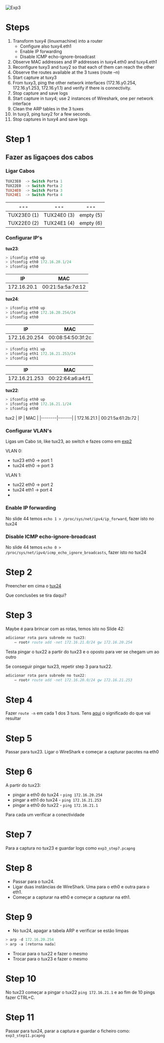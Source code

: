 ![Exp3](./imgs/exp3.png)

# Steps

1. Transform tuxy4  (linuxmachine) into a router
    - Configure also tuxy4.eth1 
    - Enable IP forwarding 
    - Disable ICMP echo-ignore-broadcast
2. Observe MAC addresses and IP addresses in tuxy4.eth0 and tuxy4.eth1
3. Reconfigure tuxy3 and tuxy2 so that each of  them can  reach the other
4. Observe the routes available at the 3 tuxes  (route  –n)
5. Start capture at tuxy3
6. From tuxy3, ping the other network interfaces (172.16.y0.254, 172.16.y1.253, 172.16.y1.1) and verify if there is connectivity.
7. Stop capture and save logs
8. Start capture in tuxy4; use 2 instances of Wireshark, one per network interface
9. Clean the ARP tables in the 3 tuxes
10. In tuxy3, ping tuxy2 for a few seconds.
11. Stop captures in tuxy4 and save logs

# Step 1

## Fazer as ligaçoes dos cabos

### Ligar Cabos
```powershell
TUX23E0  -> Switch Porta 1 
TUX22E0  -> Switch Porta 2
TUX24E0  -> Switch Porta 3
TUX24E1  -> Switch Porta 4
```

| --- | --- | --- |
|--------|-------|----|
| TUX23E0 (1) | TUX24E0 (3) | empty (5) |
| TUX22E0 (2) | TUX24E1 (4) | empty (6) |

### Configurar IP's

**tux23**:
```powershell
> ifconfig eth0 up
> ifconfig eth0 172.16.20.1/24
> ifconfig eth0 
```
| IP | MAC |
|--------|-------|
| 172.16.20.1  | 00:21:5a:5a:7d:12 |

**tux24**:
```powershell
> ifconfig eth0 up
> ifconfig eth0 172.16.20.254/24
> ifconfig eth0 
```
| IP | MAC |
|--------|-------|
| 172.16.20.254  | 00:08:54:50:3f:2c |
```powershell
> ifconfig eth1 up
> ifconfig eth1 172.16.21.253/24
> ifconfig eth1 
```
| IP | MAC |
|--------|-------|
| 172.16.21.253  | 00:22:64:a6:a4:f1 |

**tux22**:
```powershell
> ifconfig eth0 up
> ifconfig eth0 172.16.21.1/24
> ifconfig eth0 
```

tux2
| IP | MAC |
|--------|-------|
| 172.16.21.1  | 00:21:5a:61:2b:72 |

### Configurar VLAN's

Ligas um Cabo `S0`, like tux23, ao switch e fazes como em [exp2](./Guião_exp2.md#step-2)

VLAN 0:
 - tux23 eth0 -> port 1
 - tux24 eth0 -> port 3

VLAN 1:
 - tux22 eth0 -> port 2
 - tux24 eth1 -> port 4
 - 
### Enable IP forwarding
No slide 44 temos `echo 1 > /proc/sys/net/ipv4/ip_forward`, fazer isto no tux24

### Disable ICMP echo-ignore-broadcast
No slide 44 temos `echo 0 > /proc/sys/net/ipv4/icmp_echo_ignore_broadcasts`, fazer isto no tux24

# Step 2
Preencher em cima o [tux24](#configurar-ips) 

Que conclusões se tira daqui?

# Step 3

Maybe é para brincar com as rotas, temos isto no Slide 42:

```powershell
adicionar rota para subrede no tux23:
    – root# route add -net 172.16.21.0/24 gw 172.16.20.254
```

Testa pingar o tux22 a partir do tux23 e o oposto para ver se chegam um ao outro

Se conseguir pingar tux23, repetir step 3 para tux22.

```powershell
adicionar rota para subrede no tux22:
    – root# route add -net 172.16.20.0/24 gw 172.16.21.253
```

# Step 4

Fazer `route -n` em cada 1 dos 3 tuxs. Tens [aqui](./Guião_exp1.md#step-5) o significado do que vai resultar

# Step 5

Passar para tux23. Ligar o WireShark e começar a capturar pacotes na eth0

# Step 6

A partir do tux23:
- pingar a eth0 do tux24 - `ping 172.16.20.254`
- pingar a eth1 do tux24 - `ping 172.16.21.253`
- pingar a eth0 do tux22 - `ping 172.16.21.1`  

Para cada um verificar a conectividade

# Step 7

Para a captura no tux23 e guardar logs como `exp3_step7.pcapng`

# Step 8

- Passar para o tux24.
- Ligar duas instâncias de WireShark. Uma para o eth0 e outra para o eth1. 
- Começar a capturar na eth0 e começar a capturar na eth1.

# Step 9

- No tux24, apagar a tabela ARP e verificar se estão limpas
```powershell
> arp -d 172.16.20.254
> arp -a [retorna nada]
```
- Trocar para o tux22 e fazer o mesmo
- Trocar para o tux23 e fazer o mesmo
  
# Step 10

No tux23 começar a pingar o tux22 `ping 172.16.21.1` e ao fim de 10 pings fazer CTRL+C.

# Step 11

Passar para tux24, parar a captura e guardar o ficheiro como: `exp3_step11.pcapng`